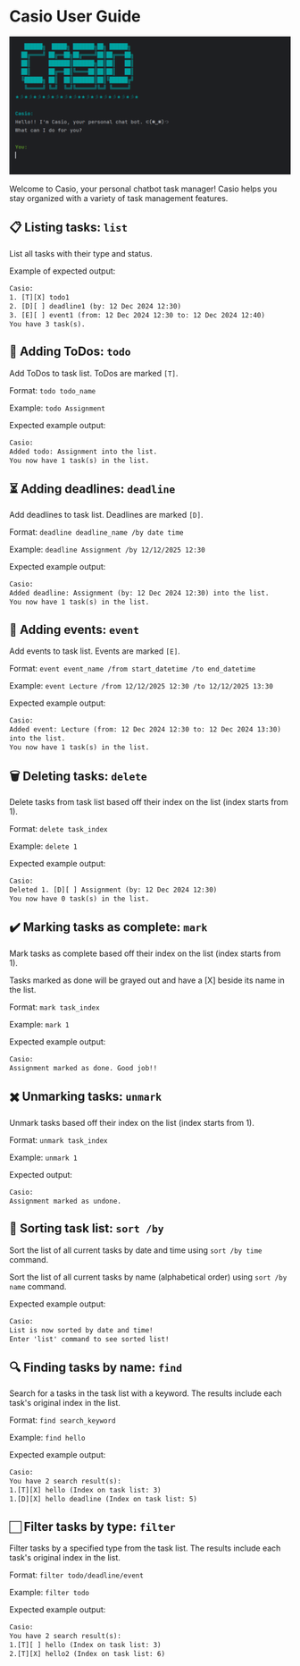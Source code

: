 # Casio User Guide

![Casio Screenshot](Screenshot.png)


Welcome to Casio, your personal chatbot task manager! 
Casio helps you stay organized with a variety of task management features.

## 📋 Listing tasks: `list`

List all tasks with their type and status.

Example of expected output:
```
Casio:
1. [T][X] todo1
2. [D][ ] deadline1 (by: 12 Dec 2024 12:30)
3. [E][ ] event1 (from: 12 Dec 2024 12:30 to: 12 Dec 2024 12:40)
You have 3 task(s).
```


## 📝 Adding ToDos: `todo`

Add ToDos to task list. ToDos are marked `[T]`.

Format: `todo todo_name`

Example: `todo Assignment`

Expected example output:
```
Casio:
Added todo: Assignment into the list.
You now have 1 task(s) in the list.
```

## ⏳ Adding deadlines: `deadline`

Add deadlines to task list. Deadlines are marked `[D]`.

Format: `deadline deadline_name /by date time`

Example: `deadline Assignment /by 12/12/2025 12:30`

Expected example output:
```
Casio:
Added deadline: Assignment (by: 12 Dec 2024 12:30) into the list.
You now have 1 task(s) in the list.
```

## 📅 Adding events: `event`

Add events to task list. Events are marked `[E]`.

Format: `event event_name /from start_datetime /to end_datetime`

Example: `event Lecture /from 12/12/2025 12:30 /to 12/12/2025 13:30`

Expected example output:
```
Casio:
Added event: Lecture (from: 12 Dec 2024 12:30 to: 12 Dec 2024 13:30) into the list.
You now have 1 task(s) in the list.
```

## 🗑️ Deleting tasks: `delete`

Delete tasks from task list based off their index on the list (index starts from 1).

Format: `delete task_index`

Example: `delete 1`

Expected example output:
```
Casio:
Deleted 1. [D][ ] Assignment (by: 12 Dec 2024 12:30)
You now have 0 task(s) in the list.
```

## ✔️ Marking tasks as complete: `mark`

Mark tasks as complete based off their index on the list (index starts from 1).

Tasks marked as done will be grayed out and have a [X] beside its name in the list.

Format: `mark task_index`

Example: `mark 1`

Expected example output:
```
Casio:
Assignment marked as done. Good job!!
```

## ✖️ Unmarking tasks: `unmark`

Unmark tasks based off their index on the list (index starts from 1).

Format: `unmark task_index`

Example: `unmark 1`

Expected output:
```
Casio:
Assignment marked as undone.
```

## 🔀 Sorting task list: `sort /by`

Sort the list of all current tasks by date and time using `sort /by time` command.

Sort the list of all current tasks by name (alphabetical order) using `sort /by name` command.

Expected example output:
```
Casio:
List is now sorted by date and time!
Enter 'list' command to see sorted list!
```

## 🔍 Finding tasks by name: `find`

Search for a tasks in the task list with a keyword. The results include each task's original index in the list.

Format: `find search_keyword`

Example: `find hello`

Expected example output:
```
Casio:
You have 2 search result(s):
1.[T][X] hello (Index on task list: 3)
1.[D][X] hello deadline (Index on task list: 5)
```

## 🏻 Filter tasks by type: `filter`

Filter tasks by a specified type from the task list. The results include each task's original index in the list.

Format: `filter todo/deadline/event`

Example: `filter todo`

Expected example output:
```
Casio:
You have 2 search result(s):
1.[T][ ] hello (Index on task list: 3)
2.[T][X] hello2 (Index on task list: 6)
```